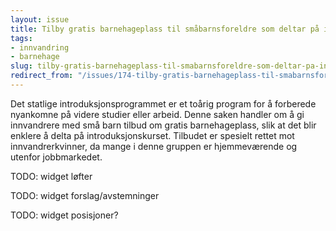 ```yaml
---
layout: issue
title: Tilby gratis barnehageplass til småbarnsforeldre som deltar på introduksjonskurset
tags:
- innvandring
- barnehage
slug: tilby-gratis-barnehageplass-til-smabarnsforeldre-som-deltar-pa-introduksjonskurset
redirect_from: "/issues/174-tilby-gratis-barnehageplass-til-smabarnsforeldre-som-deltar-pa-introduksjonskurset"
---
```


Det statlige introduksjonsprogrammet er et toårig program for å forberede nyankomne på videre studier eller arbeid. Denne saken handler om å gi innvandrere med små barn tilbud om gratis barnehageplass, slik at det blir enklere å delta på introduksjonskurset. Tilbudet er spesielt rettet mot innvandrerkvinner, da mange i denne gruppen er hjemmeværende og utenfor jobbmarkedet.

TODO: widget løfter

TODO: widget forslag/avstemninger

TODO: widget posisjoner?

